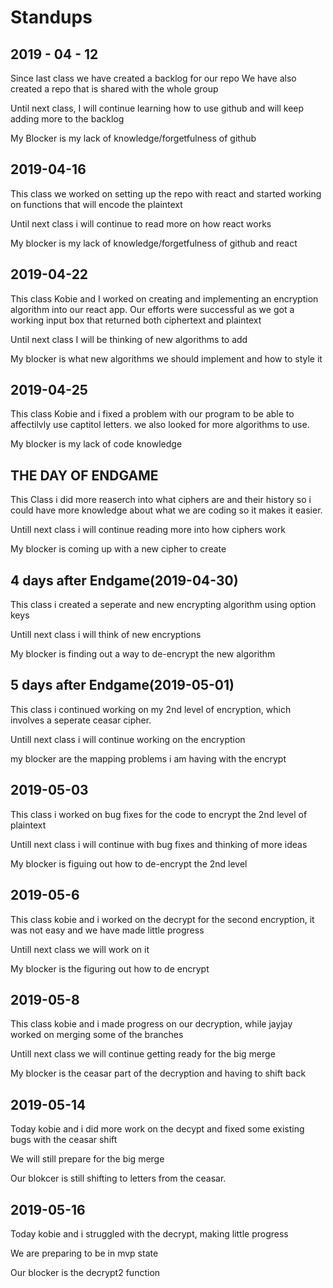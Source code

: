 # Standups

## 2019 - 04 - 12

Since last class we have created a backlog for our repo
We have also created a repo that is shared with the whole group

Until next class, I will continue learning how to use github and will keep adding more to the backlog

My Blocker is my lack of knowledge/forgetfulness of github


## 2019-04-16

This class we worked on setting up the repo with react and started working on functions that will encode the plaintext

Until next class i will continue to read more on how react works

My blocker is my lack of knowledge/forgetfulness of github and react

## 2019-04-22

This class Kobie and I worked on creating and implementing an encryption algorithm into our react app. Our efforts were successful as we got a working input box that returned both ciphertext and plaintext

Until next class I will be thinking of new algorithms to add

My blocker is what new algorithms we should implement and how to style it

## 2019-04-25

This class Kobie and i fixed a problem with our program to be able to affectilvly use captitol letters. we also looked for more algorithms to use.

My blocker is my lack of code knowledge

## THE DAY OF ENDGAME

This Class i did more reaserch into what ciphers are and their history so i could have more knowledge about what we are coding so it makes it easier.

Untill next class i will continue reading more into how ciphers work

My blocker is coming up with a new cipher to create

## 4 days after Endgame(2019-04-30)

This class i created a seperate and new encrypting algorithm using option keys

Untill next class i will think of new encryptions

My blocker is finding out a way to de-encrypt the new algorithm

## 5 days after Endgame(2019-05-01)

This class i continued working on my 2nd level of encryption, which involves a seperate ceasar cipher.

Untill next class i will continue working on the encryption

my blocker are the mapping problems i am having with the encrypt

## 2019-05-03

This class i worked on bug fixes for the code to encrypt the 2nd level of plaintext

Untill next class i will continue with bug fixes and thinking of more ideas

My blocker is figuing out how to de-encrypt the 2nd level


## 2019-05-6

This class kobie and i worked on the decrypt for the second encryption, it was not easy and we have made little progress

Untill next class we will work on it

My blocker is the figuring out how to de encrypt

## 2019-05-8

This class kobie and i made progress on our decryption, while jayjay worked on merging some of the branches

Untill next class we will continue getting ready for the big merge

My blocker is the ceasar part of the decryption and having to shift back

## 2019-05-14

Today kobie and i did more work on the decypt and fixed some existing bugs with the ceasar shift

We will still prepare for the big merge

Our blokcer is still shifting to letters from the ceasar.

## 2019-05-16

Today kobie and i struggled with the decrypt, making little progress

We are preparing to be in mvp state

Our blocker is the decrypt2 function